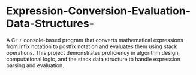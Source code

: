 # Expression-Conversion-Evaluation-Data-Structures-
A C++ console-based program that converts mathematical expressions from infix notation to postfix notation and evaluates them using stack operations. This project demonstrates proficiency in algorithm design, computational logic, and the stack data structure to handle expression parsing and evaluation.
